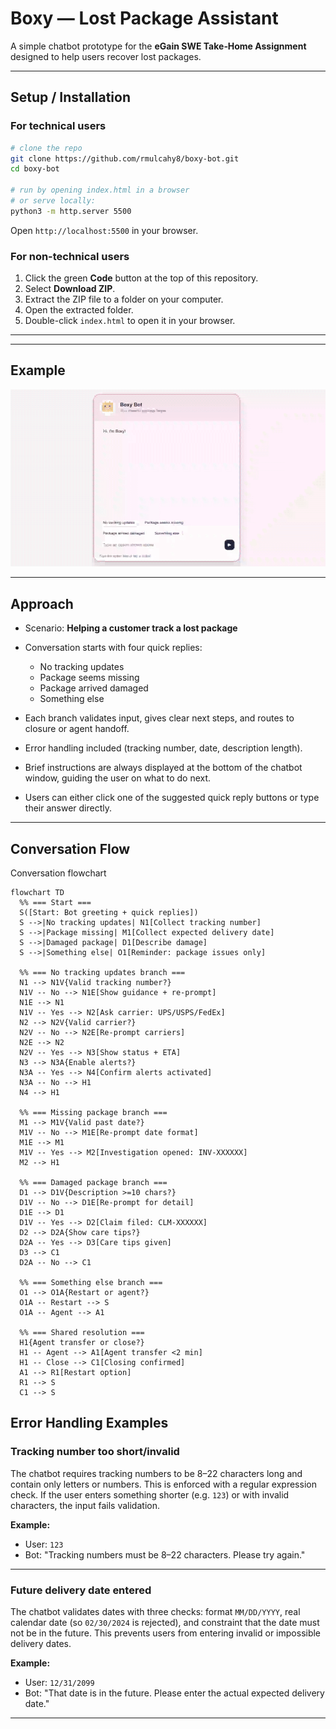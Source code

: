# Boxy — Lost Package Assistant

A simple chatbot prototype for the **eGain SWE Take‑Home Assignment** designed to help users recover lost packages.

---

## Setup / Installation

### For technical users

```bash
# clone the repo
git clone https://github.com/rmulcahy8/boxy-bot.git
cd boxy-bot

# run by opening index.html in a browser
# or serve locally:
python3 -m http.server 5500
```

Open `http://localhost:5500` in your browser.

### For non-technical users

1. Click the green **Code** button at the top of this repository.
2. Select **Download ZIP**.
3. Extract the ZIP file to a folder on your computer.
4. Open the extracted folder.
5. Double-click `index.html` to open it in your browser.

---

---

## Example


![Gif didn't load properly.](./boxy.gif)


---

## Approach

* Scenario: **Helping a customer track a lost package**
* Conversation starts with four quick replies:

  * No tracking updates
  * Package seems missing
  * Package arrived damaged
  * Something else
* Each branch validates input, gives clear next steps, and routes to closure or agent handoff.
* Error handling included (tracking number, date, description length).
* Brief instructions are always displayed at the bottom of the chatbot window, guiding the user on what to do next.
* Users can either click one of the suggested quick reply buttons or type their answer directly.

---

## Conversation Flow

Conversation flowchart

```mermaid
flowchart TD
  %% === Start ===
  S([Start: Bot greeting + quick replies])
  S -->|No tracking updates| N1[Collect tracking number]
  S -->|Package missing| M1[Collect expected delivery date]
  S -->|Damaged package| D1[Describe damage]
  S -->|Something else| O1[Reminder: package issues only]

  %% === No tracking updates branch ===
  N1 --> N1V{Valid tracking number?}
  N1V -- No --> N1E[Show guidance + re-prompt]
  N1E --> N1
  N1V -- Yes --> N2[Ask carrier: UPS/USPS/FedEx]
  N2 --> N2V{Valid carrier?}
  N2V -- No --> N2E[Re-prompt carriers]
  N2E --> N2
  N2V -- Yes --> N3[Show status + ETA]
  N3 --> N3A{Enable alerts?}
  N3A -- Yes --> N4[Confirm alerts activated]
  N3A -- No --> H1
  N4 --> H1

  %% === Missing package branch ===
  M1 --> M1V{Valid past date?}
  M1V -- No --> M1E[Re-prompt date format]
  M1E --> M1
  M1V -- Yes --> M2[Investigation opened: INV-XXXXXX]
  M2 --> H1

  %% === Damaged package branch ===
  D1 --> D1V{Description >=10 chars?}
  D1V -- No --> D1E[Re-prompt for detail]
  D1E --> D1
  D1V -- Yes --> D2[Claim filed: CLM-XXXXXX]
  D2 --> D2A{Show care tips?}
  D2A -- Yes --> D3[Care tips given]
  D3 --> C1
  D2A -- No --> C1

  %% === Something else branch ===
  O1 --> O1A{Restart or agent?}
  O1A -- Restart --> S
  O1A -- Agent --> A1

  %% === Shared resolution ===
  H1{Agent transfer or close?}
  H1 -- Agent --> A1[Agent transfer <2 min]
  H1 -- Close --> C1[Closing confirmed]
  A1 --> R1[Restart option]
  R1 --> S
  C1 --> S

```


## Error Handling Examples

### Tracking number too short/invalid

The chatbot requires tracking numbers to be 8–22 characters long and contain only letters or numbers. This is enforced with a regular expression check. If the user enters something shorter (e.g. `123`) or with invalid characters, the input fails validation.

**Example:**

- User: `123`  
- Bot: "Tracking numbers must be 8–22 characters. Please try again."

---

### Future delivery date entered

The chatbot validates dates with three checks: format `MM/DD/YYYY`, real calendar date (so `02/30/2024` is rejected), and constraint that the date must not be in the future. This prevents users from entering invalid or impossible delivery dates.

**Example:**

- User: `12/31/2099`  
- Bot: "That date is in the future. Please enter the actual expected delivery date."


---
